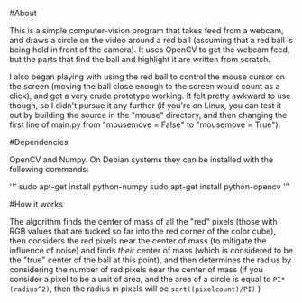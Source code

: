 #About

This is a simple computer-vision program that takes feed from a webcam, and draws a circle on the video around a red ball (assuming that a red ball is being held in front of the camera).  It uses OpenCV to get the webcam feed, but the parts that find the ball and highlight it are written from scratch.

I also began playing with using the red ball to control the mouse cursor on the screen (moving the ball close enough to the screen would count as a click), and got a very crude prototype working.  It felt pretty awkward to use though, so I didn't pursue it any further (if you're on Linux, you can test it out by building the source in the "mouse" directory, and then changing the first line of main.py from "mousemove = False" to "mousemove = True").


#Dependencies

OpenCV and Numpy.  On Debian systems they can be installed with the following commands:

'''
sudo apt-get install python-numpy
sudo apt-get install python-opencv
'''


#How it works

The algorithm finds the center of mass of all the "red" pixels (those with RGB values that are tucked so far into the red corner of the color cube), then considers the red pixels near the center of mass (to mitigate the influence of noise) and finds *their* center of mass (which is considered to be the "true" center of the ball at this point), and then determines the radius by considering the number of red pixels near the center of mass (if you consider a pixel to be a unit of area, and the area of a circle is equal to `PI*(radius^2)`, then the radius in pixels will be `sqrt((pixelcount)/PI)` )
